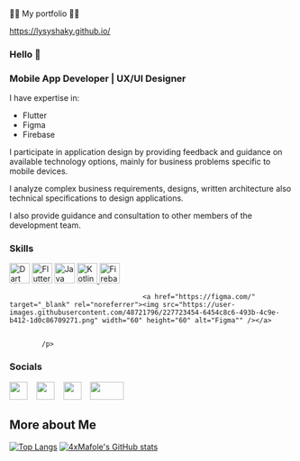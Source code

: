 ###
👨‍💻 My portfolio 👨‍💻

https://lysyshaky.github.io/

### Hello 👋

### Mobile App Developer | UX/UI Designer 

I have expertise in:

- Flutter
- Figma
- Firebase

I participate in application design by providing feedback and guidance on available technology options, mainly for business problems specific to mobile devices. 

I analyze complex business requirements, designs, written architecture also technical specifications to design applications. 

I also provide guidance and consultation to other members of the development team.


### Skills
  <p align="left">
                                <a href="https://dart.dev/" target="_blank" rel="noreferrer"><img src="https://raw.githubusercontent.com/danielcranney/readme-generator/main/public/icons/skills/dart-colored.svg" width="36" height="36" alt="Dart" /></a>
      <a href="https://flutter.dev/" target="_blank" rel="noreferrer"><img src="https://raw.githubusercontent.com/danielcranney/readme-generator/main/public/icons/skills/flutter-colored.svg" width="36" height="36" alt="Flutter" /></a>
                                <a href="https://www.oracle.com/java/" target="_blank" rel="noreferrer"><img src="https://raw.githubusercontent.com/danielcranney/readme-generator/main/public/icons/skills/java-colored.svg" width="36" height="36" alt="Java" /></a>
                                <a href="https://kotlinlang.org/" target="_blank" rel="noreferrer"><img src="https://user-images.githubusercontent.com/48721796/227723543-9c0aef11-012d-490c-905c-4f8e7484cc98.png" width="36" height="36" alt="Kotlin" />
                                <a href="https://firebase.google.com/" target="_blank" rel="noreferrer"><img src="https://raw.githubusercontent.com/danielcranney/readme-generator/main/public/icons/skills/firebase-colored.svg" width="36" height="36" alt="Firebase" /></a>
                                  
                                     <a href="https://figma.com/" target="_blank" rel="noreferrer"><img src="https://user-images.githubusercontent.com/48721796/227723454-6454c8c6-493b-4c9e-b412-1d0c86709271.png" width="60" height="60" alt="Figma"" /></a>
                            
                 
            /p>
                    
                    
### Socials
                  
                  
<p align="left">  
                      <a href="https://github.com/lysyshaky" target="_blank" rel="noreferrer"><img src="https://user-images.githubusercontent.com/48721796/227723650-6772510e-13fa-42b4-a12a-3d29633c5452.png" width="32" height="32" /></a>&nbsp;&nbsp;&nbsp;
                      <a href="http://www.instagram.com/lysyshaky" target="_blank" rel="noreferrer"><img src="https://raw.githubusercontent.com/danielcranney/readme-generator/main/public/icons/socials/instagram.svg" width="32" height="32" /></a>&nbsp;&nbsp;&nbsp;    
                      <a href="https://www.stackoverflow.com/users/" target="_blank" rel="noreferrer"><img src="https://raw.githubusercontent.com/danielcranney/readme-generator/main/public/icons/socials/stackoverflow.svg" width="32" height="32" /></a>&nbsp;&nbsp;&nbsp;  
             <a href="https://telegram.me/lysyshaky" target="_blank" rel="noreferrer"><img src="https://user-images.githubusercontent.com/48721796/227723220-7318e48b-b166-4675-9900-a6d0069fa6d8.png" width="60" height="32" /></a>&nbsp;&nbsp;&nbsp;  
  




    
More about Me
---
[![Top Langs](https://github-readme-stats.vercel.app/api/top-langs/?username=lysyshaky&layout=compact&langs_count=8)](https://github.com/anuraghazra/github-readme-stats)
  [![4xMafole's GitHub stats](https://github-readme-stats.vercel.app/api?username=lysyshaky&show_icons=true)](https://github.com/anuraghazra/github-readme-stats)  

